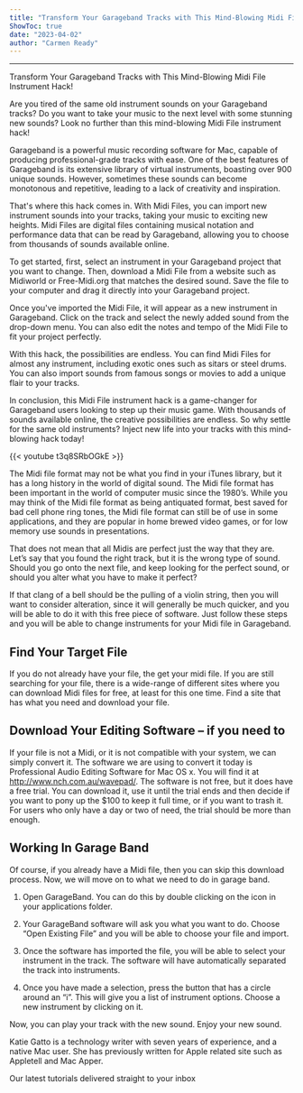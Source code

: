 ```yaml
---
title: "Transform Your Garageband Tracks with This Mind-Blowing Midi File Instrument Hack!"
ShowToc: true 
date: "2023-04-02"
author: "Carmen Ready"
---
```

*****
Transform Your Garageband Tracks with This Mind-Blowing Midi File Instrument Hack!

Are you tired of the same old instrument sounds on your Garageband tracks? Do you want to take your music to the next level with some stunning new sounds? Look no further than this mind-blowing Midi File instrument hack!

Garageband is a powerful music recording software for Mac, capable of producing professional-grade tracks with ease. One of the best features of Garageband is its extensive library of virtual instruments, boasting over 900 unique sounds. However, sometimes these sounds can become monotonous and repetitive, leading to a lack of creativity and inspiration.

That's where this hack comes in. With Midi Files, you can import new instrument sounds into your tracks, taking your music to exciting new heights. Midi Files are digital files containing musical notation and performance data that can be read by Garageband, allowing you to choose from thousands of sounds available online.

To get started, first, select an instrument in your Garageband project that you want to change. Then, download a Midi File from a website such as Midiworld or Free-Midi.org that matches the desired sound. Save the file to your computer and drag it directly into your Garageband project.

Once you've imported the Midi File, it will appear as a new instrument in Garageband. Click on the track and select the newly added sound from the drop-down menu. You can also edit the notes and tempo of the Midi File to fit your project perfectly.

With this hack, the possibilities are endless. You can find Midi Files for almost any instrument, including exotic ones such as sitars or steel drums. You can also import sounds from famous songs or movies to add a unique flair to your tracks.

In conclusion, this Midi File instrument hack is a game-changer for Garageband users looking to step up their music game. With thousands of sounds available online, the creative possibilities are endless. So why settle for the same old instruments? Inject new life into your tracks with this mind-blowing hack today!

{{< youtube t3q8SRbOGkE >}} 



The Midi file format may not be what you find in your iTunes library, but it has a long history in the world of digital sound. The Midi file format has been important in the world of computer music since the 1980’s. While you may think of the Midi file format as being antiquated format, best saved for bad cell phone ring tones, the Midi file format can still be of use in some applications, and they are popular in home brewed video games, or for low memory use sounds in presentations.
 
That does not mean that all Midis are perfect just the way that they are. Let’s say that you found the right track, but it is the wrong type of sound. Should you go onto the next file, and keep looking for the perfect sound, or should you alter what you have to make it perfect?
 
If that clang of a bell should be the pulling of a violin string, then you will want to consider alteration, since it will generally be much quicker, and you will be able to do it with this free piece of software. Just follow these steps and you will be able to change instruments for your Midi file in Garageband.

 
## Find Your Target File
 
If you do not already have your file, the get your midi file. If you are still searching for your file, there is a wide-range of different sites where you can download Midi files for free, at least for this one time. Find a site that has what you need and download your file.
 

 
## Download Your Editing Software – if you need to
 
If your file is not a Midi, or it is not compatible with your system, we can simply convert it. The software we are using to convert it today is Professional Audio Editing Software for Mac OS x. You will find it at http://www.nch.com.au/wavepad/. The software is not free, but it does have a free trial. You can download it, use it until the trial ends and then decide if you want to pony up the $100 to keep it full time, or if you want to trash it. For users who only have a day or two of need, the trial should be more than enough.
 
## Working In Garage Band
 
Of course, if you already have a Midi file, then you can skip this download process. Now, we will move on to what we need to do in garage band.
 
1. Open GarageBand. You can do this by double clicking on the icon in your applications folder.
 
2. Your GarageBand software will ask you what you want to do. Choose “Open Existing File” and you will be able to choose your file and import.
 
3. Once the software has imported the file, you will be able to select your instrument in the track. The software will have automatically separated the track into instruments.
 
4. Once you have made a selection, press the button that has a circle around an “i”. This will give you a list of instrument options. Choose a new instrument by clicking on it.
 
Now, you can play your track with the new sound. Enjoy your new sound.
 
Katie Gatto is a technology writer with seven years of experience, and a native Mac user. She has previously written for Apple related site such as Appletell and Mac Apper.
 
Our latest tutorials delivered straight to your inbox




